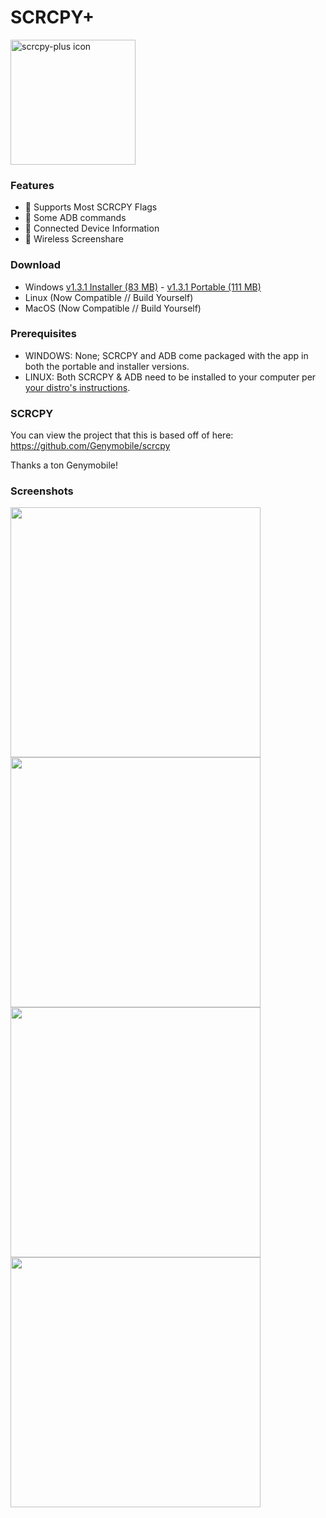 # SCRCPY+

<img src="https://github.com/Frontesque/scrcpy-plus/raw/main/icons/SCRCPY%2B.png" alt="scrcpy-plus icon" width="200"/>

### Features
- 🚩 Supports Most SCRCPY Flags
- 🤖 Some ADB commands
- 📱 Connected Device Information
- 📶 Wireless Screenshare

### Download
- Windows [v1.3.1 Installer (83 MB)](https://github.com/Frontesque/scrcpy-plus/releases/download/1.3.1/scrcpy-plus-1.3.1-installer-win-x64.exe) - [v1.3.1 Portable (111 MB)](https://github.com/Frontesque/scrcpy-plus/releases/download/1.3.1/scrcpy-plus-1.3.1-portable-win-x64.zip)
- Linux (Now Compatible // Build Yourself)
- MacOS (Now Compatible // Build Yourself)

### Prerequisites
- WINDOWS: None; SCRCPY and ADB come packaged with the app in both the portable and installer versions.
- LINUX:   Both SCRCPY & ADB need to be installed to your computer per [your distro's instructions](https://github.com/Genymobile/scrcpy#linux).

### SCRCPY
You can view the project that this is based off of here:
https://github.com/Genymobile/scrcpy

Thanks a ton Genymobile!

### Screenshots
<img src="https://api.celeste.photos/uploads/ee556ec1-7ac3-44ea-a1f0-541667d58879/h9SaT1Vv.png" height="400" />
<img src="https://api.celeste.photos/uploads/ee556ec1-7ac3-44ea-a1f0-541667d58879/UN8KRbIc.png" height="400" />
<img src="https://api.celeste.photos/uploads/ee556ec1-7ac3-44ea-a1f0-541667d58879/nR9bPpdW.png" height="400" />
<img src="https://api.celeste.photos/uploads/ee556ec1-7ac3-44ea-a1f0-541667d58879/FpD7bxKj.png" height="400" />
